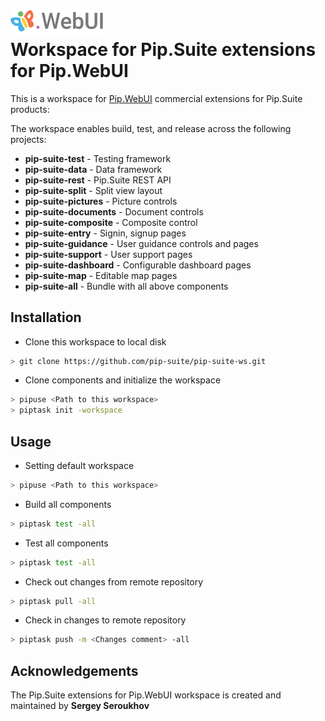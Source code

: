 # <img src="https://github.com/pip-webui/pip-webui/raw/master/doc/Logo.png" alt="Pip.WebUI Logo" style="max-width:30%"> <br/> Workspace for Pip.Suite extensions for Pip.WebUI

This is a workspace for [Pip.WebUI](https://github.com/pip-webui/pip-webui) commercial extensions for Pip.Suite products:

The workspace enables build, test, and release across the following projects:

* **pip-suite-test** - Testing framework
* **pip-suite-data** - Data framework
* **pip-suite-rest** - Pip.Suite REST API
* **pip-suite-split** - Split view layout
* **pip-suite-pictures** - Picture controls
* **pip-suite-documents** - Document controls
* **pip-suite-composite** - Composite control
* **pip-suite-entry** - Signin, signup pages
* **pip-suite-guidance** - User guidance controls and pages
* **pip-suite-support** - User support pages
* **pip-suite-dashboard** - Configurable dashboard pages
* **pip-suite-map** - Editable map pages
* **pip-suite-all** - Bundle with all above components

## Installation

- Clone this workspace to local disk
```bash
> git clone https://github.com/pip-suite/pip-suite-ws.git
```

- Clone components and initialize the workspace
```bash
> pipuse <Path to this workspace>
> piptask init -workspace
```

## Usage

- Setting default workspace
```bash
> pipuse <Path to this workspace>
```

- Build all components
``` bash
> piptask test -all
```

- Test all components
``` bash
> piptask test -all
```

- Check out changes from remote repository
```bash
> piptask pull -all
```

- Check in changes to remote repository
```bash
> piptask push -m <Changes comment> -all
```

## Acknowledgements

The Pip.Suite extensions for Pip.WebUI workspace is created and maintained by **Sergey Seroukhov**